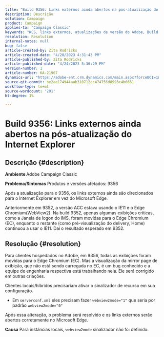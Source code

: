 ```yaml
---
title: "Build 9356: Links externos ainda abertos na pós-atualização do Internet Explorer"
description: Descrição
solution: Campaign
product: Campaign
applies-to: "Campaign Classic"
keywords: "KCS, links externos, atualizações de versão do Adobe, Build 9356, Adobe Build Updates "
resolution: Resolution
internal-notes: null
bug: false
article-created-by: Zita Rodricks
article-created-date: "4/20/2023 4:31:43 PM"
article-published-by: Zita Rodricks
article-published-date: "4/24/2023 5:36:29 PM"
version-number: 1
article-number: KA-21907
dynamics-url: "https://adobe-ent.crm.dynamics.com/main.aspx?forceUCI=1&pagetype=entityrecord&etn=knowledgearticle&id=7c33d5cf-98df-ed11-a7c7-6045bd006268"
source-git-commit: be2ae174944aab310712cc474756d8993c4b6661
workflow-type: tm+mt
source-wordcount: '201'
ht-degree: 1%

---
```


# Build 9356: Links externos ainda abertos na pós-atualização do Internet Explorer

## Descrição {#description}

<b>Ambiente </b>
Adobe Campaign Classic

<b>Problema/Sintomas</b>
Produtos e versões afetados: 9356

Após a atualização para o 9356, os links externos ainda são direcionados para o Internet Explorer em vez do Microsoft Edge.

Anteriormente em 9352, a versão ACC estava usando o IE11 e o Edge Chromium(WebView2). Na build 9352, apenas algumas exibições críticas, como a Janela de logon do IMS, foram movidas para o Edge Chromium (EC), enquanto o restante (como pré-visualização do delivery, Home) continuou a usar o IE11. Daí o resultado esperado em 9352.




## Resolução {#resolution}


Para clientes hospedados no Adobe, em 9356, todas as exibições foram movidas para o Edge Chromium (EC). Mas a visualização da mirror page de exibição, que não está sendo carregada no EC, é um bug conhecido e a equipe de engenharia respectiva está trabalhando nela. Ele será corrigido em outras criações.

Clientes locais/híbridos precisariam ativar o sinalizador de recurso em sua configuração.

- Em `serverconf.xml` eles precisam fazer `webview2mode="1"` que seria por padrão `webview2mode="0"`


Após essa alteração, o problema será resolvido e os links externos serão abertos corretamente no Microsoft Edge.

<b>Causa</b>
Para instâncias locais, `webview2mode` sinalizador não foi definido.


